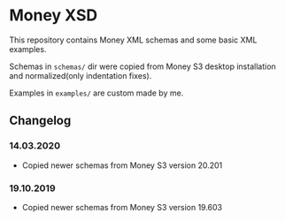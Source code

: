 # Money XSD

This repository contains Money XML schemas and some basic XML examples.

Schemas in `schemas/` dir were copied from Money S3 desktop installation and normalized(only indentation fixes).

Examples in `examples/` are custom made by me.

## Changelog

### 14.03.2020

* Copied newer schemas from Money S3 version 20.201

### 19.10.2019

* Copied newer schemas from Money S3 version 19.603
